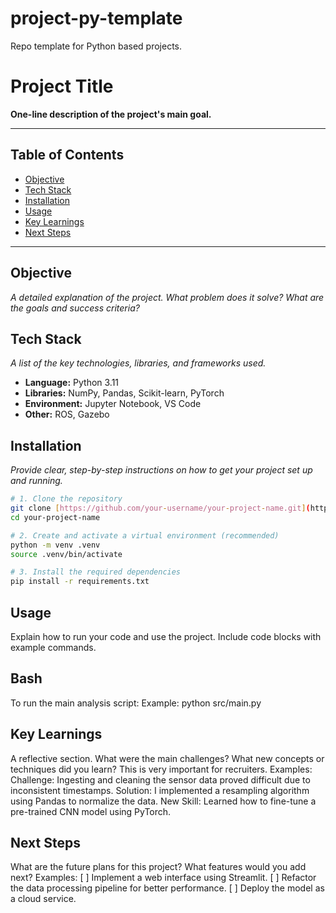 # project-py-template
Repo template for Python based projects.

# Project Title

**One-line description of the project's main goal.**

---

## Table of Contents
- [Objective](#objective)
- [Tech Stack](#tech-stack)
- [Installation](#installation)
- [Usage](#usage)
- [Key Learnings](#key-learnings)
- [Next Steps](#next-steps)

---

## Objective
*A detailed explanation of the project. What problem does it solve? What are the goals and success criteria?*

## Tech Stack
*A list of the key technologies, libraries, and frameworks used.*
- **Language:** Python 3.11
- **Libraries:** NumPy, Pandas, Scikit-learn, PyTorch
- **Environment:** Jupyter Notebook, VS Code
- **Other:** ROS, Gazebo

## Installation
*Provide clear, step-by-step instructions on how to get your project set up and running.*
```bash
# 1. Clone the repository
git clone [https://github.com/your-username/your-project-name.git](https://github.com/your-username/your-project-name.git)
cd your-project-name

# 2. Create and activate a virtual environment (recommended)
python -m venv .venv
source .venv/bin/activate

# 3. Install the required dependencies
pip install -r requirements.txt

```
## Usage
Explain how to run your code and use the project. Include code blocks with example commands.

## Bash
To run the main analysis script:
Example: python src/main.py

## Key Learnings
A reflective section. What were the main challenges? What new concepts or techniques did you learn? This is very important for recruiters.
Examples:
Challenge: Ingesting and cleaning the sensor data proved difficult due to inconsistent timestamps.
Solution: I implemented a resampling algorithm using Pandas to normalize the data.
New Skill: Learned how to fine-tune a pre-trained CNN model using PyTorch.

## Next Steps
What are the future plans for this project? What features would you add next?
Examples:
[ ] Implement a web interface using Streamlit.
[ ] Refactor the data processing pipeline for better performance.
[ ] Deploy the model as a cloud service.
<!-- end list -->


